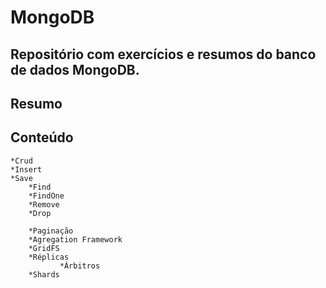 # MongoDB
## Repositório com exercícios e resumos do banco de dados MongoDB.

## Resumo

## Conteúdo
    *Crud
	*Insert
	*Save
        *Find
        *FindOne
        *Remove
 	    *Drop
	
        *Paginação
        *Agregation Framework
        *GridFS
        *Réplicas
		       *Árbitros
        *Shards        
